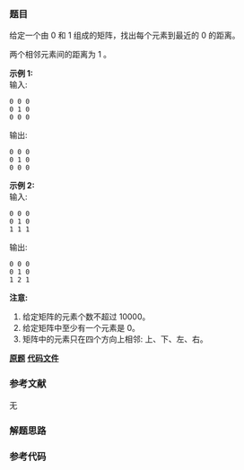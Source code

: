 ### 题目
给定一个由 0 和 1 组成的矩阵，找出每个元素到最近的 0 的距离。

两个相邻元素间的距离为 1 。

**示例 1:**  
输入:

    
    
    0 0 0
    0 1 0
    0 0 0
    

输出:

    
    
    0 0 0
    0 1 0
    0 0 0
    

**示例 2:**  
输入:

    
    
    0 0 0
    0 1 0
    1 1 1
    

输出:

    
    
    0 0 0
    0 1 0
    1 2 1
    

**注意:**

  1. 给定矩阵的元素个数不超过 10000。
  2. 给定矩阵中至少有一个元素是 0。
  3. 矩阵中的元素只在四个方向上相邻: 上、下、左、右。

 **[原题](https://leetcode-cn.com/problems/01-matrix/)**    **[代码文件]()**


### 参考文献
无

### 解题思路




### 参考代码

```go


```




